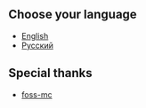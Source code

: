 ## Choose your language
- [English](https://github.com/hilltty/hilltty-flags/blob/main/english-lang.md)
- [Русский](https://github.com/hilltty/hilltty-flags/blob/main/russian-lang.md)

## Special thanks
- [foss-mc](https://github.com/foss-mc)
